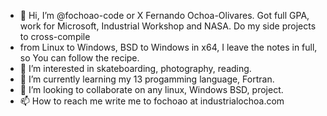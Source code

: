 - 👋 Hi, I’m @fochoao-code or X Fernando Ochoa-Olivares. Got full GPA, work for Microsoft, Industrial Workshop and NASA. Do my side projects to cross-compile
-  from Linux to Windows, BSD to Windows in x64, I leave the notes in full, so You can follow the recipe.
- 👀 I’m interested in skateboarding, photography, reading.
- 🌱 I’m currently learning my 13 progamming language, Fortran.
- 💞️ I’m looking to collaborate on any linux, Windows BSD, project.
- 📫 How to reach me write me to fochoao at industrialochoa.com 

<!---
fochoao-code/fochoao-code is a ✨ special ✨ repository because its `README.md` (this file) appears on your GitHub profile.
You can click the Preview link to take a look at your changes.
--->
